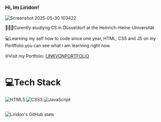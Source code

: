### Hi, Im Liridon!

![Screenshot 2025-05-30 103422](https://github.com/user-attachments/assets/f582b5ff-283f-4e9d-86ae-606d5ec88323) <br/>


🧑🏻‍🎓Curently studiyng CS in Düsseldorf at the Heinrich-Heine-Universität <br/> <br/>
💻Learning my self how to code since one year, HTML, CSS and JS on my Portffolio you can see what i am learniing right now. <br/> <br/>
🌐Visit my Portfolio: [LINKVONPORTFOLIO](https://newtocoding26.github.io/Portfolio_LiridonDrenica/Portfolio.html) <br/> <br/>

# 💻Tech Stack
![HTML5](https://img.shields.io/badge/html5-%23E34F26.svg?style-for-the-badge&logo=html5&logoColor=white)
![CSS3](https://img.shields.io/badge/css3-%231572B6.svg?style-for-the-badge&logo=css3&logoColor=white)
![JavaScript](https://img.shields.io/badge/javascript-%23323330.svg?style-for-the-badge&logo=javascript&logoColor=%23F7DF1E) <br/> <br/>

<!-- Github stats from https://github.com/anuraghazra/github-readme-stats -->
![Liridon's GitHub stats](https://github-readme-stats.vercel.app/api?username=NewToCoding26&show_icons=true&theme=gruvbox_light) 



